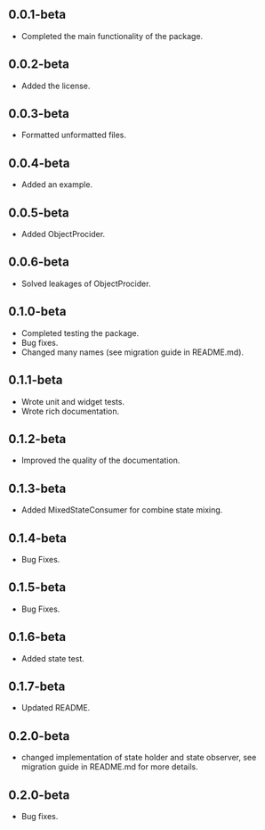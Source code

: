 ## 0.0.1-beta

* Completed the main functionality of the package.

## 0.0.2-beta

* Added the license.

## 0.0.3-beta

* Formatted unformatted files.

## 0.0.4-beta

* Added an example.

## 0.0.5-beta

* Added ObjectProcider<T>.

## 0.0.6-beta

* Solved leakages of ObjectProcider<T>.

## 0.1.0-beta

* Completed testing the package.
* Bug fixes.
* Changed many names (see migration guide in README.md).

## 0.1.1-beta
* Wrote unit and widget tests.
* Wrote rich documentation.

## 0.1.2-beta
* Improved the quality of the documentation.

## 0.1.3-beta
* Added MixedStateConsumer for combine state mixing.

## 0.1.4-beta
* Bug Fixes.

## 0.1.5-beta
* Bug Fixes.

## 0.1.6-beta
* Added state test.

## 0.1.7-beta
* Updated README.

## 0.2.0-beta
* changed implementation of state holder and state observer, see migration guide in README.md for more details.

## 0.2.0-beta
* Bug fixes.
